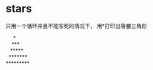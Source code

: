 # stars
只用一个循环并且不能写死的情况下， 用\*打印出等腰三角形   

&nbsp;&nbsp;&nbsp;&nbsp;&nbsp;\*    
&nbsp;&nbsp;&nbsp;&nbsp;\*\*\*   
&nbsp;&nbsp;&nbsp;\*\*\*\*\*  
&nbsp;&nbsp;\*\*\*\*\*\*\*<br/>
\*\*\*\*\*\*\*\*\*
